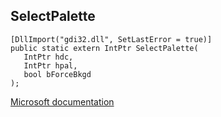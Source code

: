 ## SelectPalette

```
[DllImport("gdi32.dll", SetLastError = true)]
public static extern IntPtr SelectPalette(
   IntPtr hdc,
   IntPtr hpal,
   bool bForceBkgd
);
```

[Microsoft documentation](https://docs.microsoft.com/en-us/windows/win32/api/wingdi/nf-wingdi-selectpalette)
